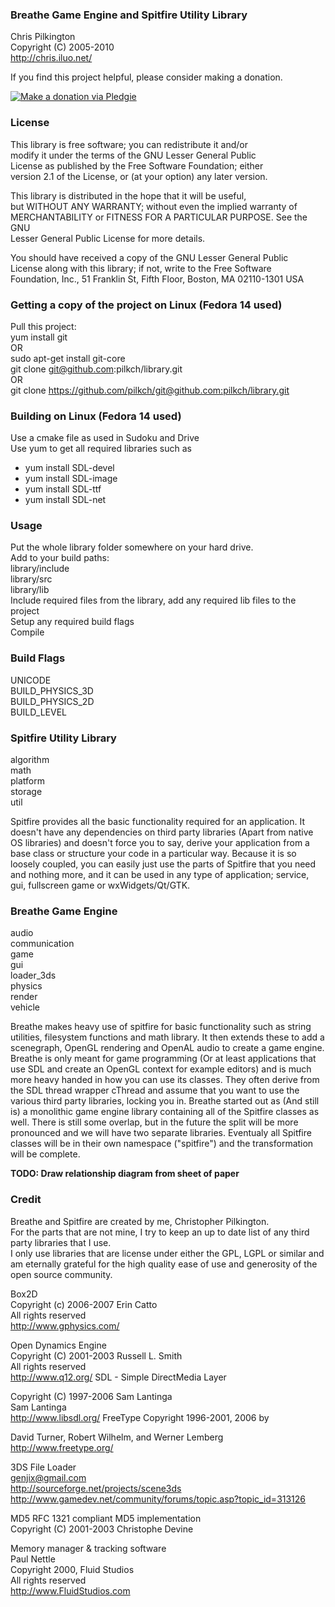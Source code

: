### Breathe Game Engine and Spitfire Utility Library  
Chris Pilkington  
Copyright (C) 2005-2010  
<http://chris.iluo.net/> 

If you find this project helpful, please consider making a donation. 

[<img alt="Make a donation via Pledgie" src="http://www.pledgie.com/campaigns/17973.png?skin_name=chrome" border="0" />][1]  

### License

This library is free software; you can redistribute it and/or  
modify it under the terms of the GNU Lesser General Public  
License as published by the Free Software Foundation; either  
version 2.1 of the License, or (at your option) any later version. 

This library is distributed in the hope that it will be useful,  
but WITHOUT ANY WARRANTY; without even the implied warranty of  
MERCHANTABILITY or FITNESS FOR A PARTICULAR PURPOSE. See the GNU  
Lesser General Public License for more details. 

You should have received a copy of the GNU Lesser General Public  
License along with this library; if not, write to the Free Software  
Foundation, Inc., 51 Franklin St, Fifth Floor, Boston, MA 02110-1301 USA  


### Getting a copy of the project on Linux (Fedora 14 used)

Pull this project:  
yum install git  
OR  
sudo apt-get install git-core  
git clone git@github.com:pilkch/library.git  
OR  
git clone https://github.com/pilkch/git@github.com:pilkch/library.git  


### Building on Linux (Fedora 14 used)

Use a cmake file as used in Sudoku and Drive  
Use yum to get all required libraries such as  
*   yum install SDL-devel
*   yum install SDL-image
*   yum install SDL-ttf
*   yum install SDL-net

### Usage

Put the whole library folder somewhere on your hard drive.  
Add to your build paths:  
library/include  
library/src  
library/lib  
Include required files from the library, add any required lib files to the project  
Setup any required build flags  
Compile 
### Build Flags

UNICODE  
BUILD\_PHYSICS\_3D  
BUILD\_PHYSICS\_2D  
BUILD_LEVEL  


### Spitfire Utility Library

algorithm  
math  
platform  
storage  
util  


Spitfire provides all the basic functionality required for an application. It doesn't have any dependencies on third party libraries (Apart from native OS libraries) and doesn't force you to say, derive your application from a base class or structure your code in a particular way. Because it is so loosely coupled, you can easily just use the parts of Spitfire that you need and nothing more, and it can be used in any type of application; service, gui, fullscreen game or wxWidgets/Qt/GTK. 

### Breathe Game Engine

audio  
communication  
game  
gui  
loader_3ds  
physics  
render  
vehicle  


Breathe makes heavy use of spitfire for basic functionality such as string utilities, filesystem functions and math library. It then extends these to add a scenegraph, OpenGL rendering and OpenAL audio to create a game engine. Breathe is only meant for game programming (Or at least applications that use SDL and create an OpenGL context for example editors) and is much more heavy handed in how you can use its classes. They often derive from the SDL thread wrapper cThread and assume that you want to use the various third party libraries, locking you in. Breathe started out as (And still is) a monolithic game engine library containing all of the Spitfire classes as well. There is still some overlap, but in the future the split will be more pronounced and we will have two separate libraries. Eventualy all Spitfire classes will be in their own namespace ("spitfire") and the transformation will be complete. 

**TODO: Draw relationship diagram from sheet of paper** 
### Credit

Breathe and Spitfire are created by me, Christopher Pilkington.   
For the parts that are not mine, I try to keep an up to date list of any third party libraries that I use.   
I only use libraries that are license under either the GPL, LGPL or similar and am eternally grateful for the high quality ease of use and generosity of the open source community. 

Box2D  
Copyright (c) 2006-2007 Erin Catto  
All rights reserved  
<http://www.gphysics.com/> 

Open Dynamics Engine  
Copyright (C) 2001-2003 Russell L. Smith  
All rights reserved  
<http://www.q12.org/>  SDL - Simple DirectMedia Layer

  
Copyright (C) 1997-2006 Sam Lantinga  
Sam Lantinga  
<http://www.libsdl.org/>  FreeType Copyright 1996-2001, 2006 by

  
David Turner, Robert Wilhelm, and Werner Lemberg  
<http://www.freetype.org/> 

3DS File Loader  
genjix@gmail.com  
<http://sourceforge.net/projects/scene3ds>  
<http://www.gamedev.net/community/forums/topic.asp?topic_id=313126> 

MD5 RFC 1321 compliant MD5 implementation  
Copyright (C) 2001-2003 Christophe Devine 

Memory manager & tracking software  
Paul Nettle  
Copyright 2000, Fluid Studios  
All rights reserved  
<http://www.FluidStudios.com>

 [1]: http://www.pledgie.com/campaigns/17973


